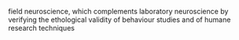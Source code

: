 



field neuroscience, which complements laboratory neuroscience by verifying the ethological validity of behaviour studies and of humane research techniques


